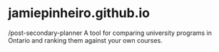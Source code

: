 # jamiepinheiro.github.io

/post-secondary-planner
A tool for comparing university programs in Ontario and ranking them against your own courses.
